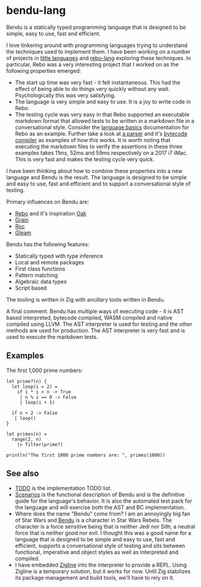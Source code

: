 # bendu-lang

Bendu is a statically typed programming language that is designed to be simple, easy to use, fast and efficient.

I love tinkering around with programming languages trying to understand the techniques used to implement them. I have been working on a number of projects in [little languages](https://github.com/littlelanguages) and [rebo-lang](https://github.com/graeme-lockley/rebo-lang) exploring these techniques.  In particular, Rebo was a very interesting project that I worked on as the following properties emerged:

- The start up time was very fast - it felt instantaneous.  This had the effect of being able to do things very quickly without any wait.  Psychologically this was very satisfying.
- The language is very simple and easy to use.  It is a joy to write code in Rebo.
- The testing cycle was very easy in that Rebo supported an executable markdown format that allowed tests to be written in a markdown file in a conversational style.  Consider the [language basics](https://github.com/graeme-lockley/rebo-lang/blob/main/docs/index.md) documentation for Rebo as an example.  Further take a look at [a parser](https://github.com/graeme-lockley/bytecode-lang/blob/main/src-compiler/parser.md) and it's [bytecode compiler](https://github.com/graeme-lockley/bytecode-lang/blob/main/src-compiler/compiler.md) as examples of how this works.  It is worth noting that executing the markdown files to verify the assertions in these three examples takes 11ms, 52ms and 59ms respectively on a 2017 i7 iMac.  This is very fast and makes the testing cycle very quick.

I have been thinking about how to combine these properties into a new language and Bendu is the result.  The language is designed to be simple and easy to use, fast and efficient and to support a conversational style of testing.

Primary influences on Bendu are:

- [Rebo](https://github.com/graeme-lockley/rebo-lang) and it's inspiration [Oak](https://oaklang.org)
- [Grain](https://grain-lang.org)
- [Roc](https://roc-lang.org)
- [Gleam](https://gleam.run)

Bendu has the following features:

- Statically typed with type inference
- Local and remote packages
- First class functions
- Pattern matching
- Algebraic data types
- Script based

The tooling is written in Zig with ancillary tools written in Bendu.

A final comment.  Bendu has multiple ways of executing code - it is AST based interpreted, bytecode compiled, WASM compiled and native compiled using LLVM.  The AST interpreter is used for testing and the other methods are used for production.  The AST interpreter is very fast and is used to execute the markdown tests.

## Examples

The first 1,000 prime numbers:

```bendu
let prime?(n) {
  let loop(i = 2) =
    if i * i > n -> True
     | n % i == 0 -> False
     | loop(i + 1)

  if n < 2 -> False
   | loop()
}

let primes(n) =
  range(2, n)
    |> filter(prime?)

println("The first 1000 prime numbers are: ", primes(1000))
```

## See also

- [TODO](./TODO.md) is the implementation TODO list.
- [Scenarios](./docs/scenarios.md) is the functional description of Bendu and is the definitive guide for the language's behavior.  It is also the automated test pack for the language and will exercise both the AST and BC implementation.
- Where does the name "Bendu" come from?  I am an annoyingly big fan of Star Wars and [Bendu](https://starwars.fandom.com/wiki/Bendu) is a character in Star Wars Rebels.  The character is a force sensitive being that is neither Jedi nor Sith; a neutral force that is neither good nor evil.  I thought this was a good name for a language that is designed to be simple and easy to use, fast and efficient, supports a conversational style of testing and sits between functional, imperative and object styles as well as interpreted and compiled.
- I have embedded [Zigline](https://github.com/alimpfard/zigline) into the interpreter to provide a REPL.  Using Zigline is a temporary solution, but it works for now. Until Zig stabilizes its package management and build tools, we'll have to rely on it.


